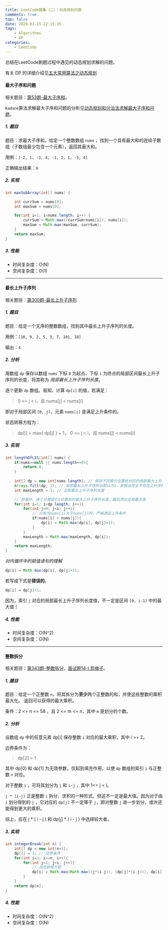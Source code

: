 ```yaml
---
title: LeetCode题集（二）：动态规划问题
comments: true
top: false
date: 2020-03-15 22:15:15
tags:
	- Algorithms
	- DP
categories:
	- LeetCode
---
```


总结在LeetCode刷题过程中遇见的动态规划求解的问题。

有关 DP 的详细介绍见[五大常用算法之动态规划](https://merlinhu0112.github.io/2020/01/02/%E4%BA%94%E5%A4%A7%E5%B8%B8%E7%94%A8%E7%AE%97%E6%B3%95%E4%B9%8B%E5%8A%A8%E6%80%81%E8%A7%84%E5%88%92/)

<!--more-->

#### 最大子序和问题

相关题目：[第53题-最大子序和](https://leetcode-cn.com/problems/maximum-subarray/ )。

`Kadane`算法求解最大子序和问题的分析见[动态规划和分治法求解最大子序和问题](https://merlinhu0112.github.io/2020/02/25/%E5%8A%A8%E6%80%81%E8%A7%84%E5%88%92%E5%92%8C%E5%88%86%E6%B2%BB%E6%B3%95%E6%B1%82%E8%A7%A3%E6%9C%80%E5%A4%A7%E5%AD%90%E5%BA%8F%E5%92%8C%E9%97%AE%E9%A2%98/)。

##### 1. 题目

题目：求最大子序和。给定一个整数数组 `nums` ，找到一个具有最大和的连续子数组（子数组最少包含一个元素），返回其最大和。

用例：`[-2, 1, -3, 4, -1, 2, 1, -5, 4]`

正确输出结果：`6`

##### 2. 实现

```java
int maxSubArray(int[] nums) {

    int currSum = nums[0];
    int maxSum = nums[0];

    for(int i=1; i<nums.length; i++) {
        currSum = Math.max((currSum+nums[i]), nums[i]);
        maxSum = Math.max(maxSum, currSum);
    }
    return maxSum;
}
```

##### 3. 性能

- 时间复杂度：O(N)
- 空间复杂度：O(1)

---

#### 最长上升子序列

相关题目：[第300题-最长上升子序列](https://leetcode-cn.com/problems/longest-increasing-subsequence/)

##### 1. 题目

题目：给定一个无序的整数数组，找到其中最长上升子序列的长度。

用例：`[10, 9, 2, 5, 3, 7, 101, 18]`

输出：`4`

##### 2. 分析

用数组 `dp` 保存以数组 `nums` 下标 `0` 为起点、下标 `i` 为终点的局部区间最长上升子序列的长度，将其称为 *局部最长上升子序列长度*。

逐个更新 `dp` 数组。易知，计算 `dp[i]` 的值，若满足：

> 0 <= j < i，且 nums[j] < nums[i]

即对于局部区间 `[0, j]`，元素 `nums[i]` 是满足上升条件的。

 状态转移方程为：

> dp[i] = max{ dp[j] } + 1， 0 <= j < i，且 nums[j] < nums[i]

##### 3. 实现

```java
int lengthOfLIS(int[] nums) {
    if(nums==null || nums.length==0){
        return 0;
    }
    
    int[] dp = new int[nums.length]; // 保存不同索引位置处对应的局部最大上升子序列长度
    Arrays.fill(dp, 1); // 局部最长上升子序列长默认为1，即假设完全不存在上升序列
    int maxLength = 1; // 全局最长上升子序列长度

    // 双循环，逐个计算索引i位置处的最大上升子序列长度，最后求出全局最大值
    for(int i=1; i<dp.length; i++){
        for(int j=0; j<i; j++){
            // 只有当nums[i]大于nums[j]时，严格满足上升条件
            if(nums[i] > nums[j]){
                dp[i] = Math.max(dp[i], dp[j]+1);
            }
        }
        maxLength = Math.max(maxLength, dp[i]);
    }
    return maxLength;
}
```

*对内循环中的赋值语句的理解*

```java
dp[i] = Math.max(dp[i], dp[j]+1);
```

若写成下式是**错误的**。

```java
dp[i] = dp[j]+1;
```

因为，索引 `j` 对应的局部最长上升子序列长度值，不一定是区间 `[0, i-1]` 中的最大值！

##### 4. 性能

- 时间复杂度：O(N^2) 
- 空间复杂度：O(N)

---

#### 整数拆分

相关题目：[第343题-整数拆分](https://leetcode-cn.com/problems/integer-break/)，[面试题14-I.剪绳子](https://leetcode-cn.com/problems/jian-sheng-zi-lcof/)。

##### 1. 题目

题目：给定一个正整数 `n`，将其拆分为**至少**两个正整数的和，并使这些整数的乘积最大化。 返回可以获得的最大乘积。

条件：2 <= n <= 58 ，且 2 <= m <= n，其中 `m` 是划分的个数。

##### 2. 分析

设数组 `dp` 中的任意元素 dp[i] 保存整数 `i` 对应的最大乘积，其中 i >= 2。

边界条件为：

> dp[2] = 1

其中 dp[0] 和 dp[1] 为无效参数，仅起到填充作用，以使 `dp` 数组的索引 `i` 与正整数 `n` 对应。

对于整数 `i` ，可将其划分为 `j` 和 `i-j` ，其中 1<= j < i。

`j * (i-j)` 正是整数 `i` 拆分、求积的一种形式，但这不一定是最大值。因为对于由 `i` 划分得到的 `j` ，它对应的 `dp[j]` 不一定等于 `j`，即对整数 `j` 进一步划分，或许还能得到更大的乘积。

综上，应在 j * ( i - j ) 和 dp[j] * ( i - j ) 中选择较大者。

##### 3. 实现

```java
int integerBreak(int n) {
    int[] dp = new int[n+1];
    dp[2] = 1; // 边界条件
    for(int i=3; i<=n; i++){
        for(int j=1; j<i; j++){
            // 状态转移方程
            dp[i] = Math.max(Math.max((j*(i-j)), (dp[j]*(i-j))), dp[i]);
        }
    }
    return dp[n];
}
```

##### 4. 性能

- 时间复杂度：O(N^2) 
- 空间复杂度：O(N)


